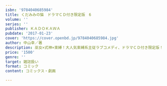 ```yaml
---
isbn: '9784040685984'
title: くだみみの猫　ドラマＣＤ付き限定版　6
volume: ''
series: ''
publisher: ＫＡＤＯＫＡＷＡ
pubdate: '2017-01-23'
cover: 'https://cover.openbd.jp/9784040685984.jpg'
author: 中山幸／著
description: 巫女×式神×束縛！大人気束縛系主従ラブコメディ、ドラマＣＤ付き限定版！
price: '1500'
genre: ''
target: 雑誌扱い
format: コミック
content: コミックス・劇画

---
```

